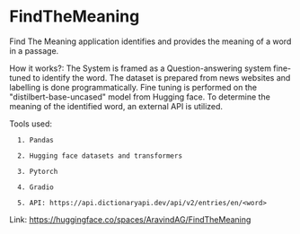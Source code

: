 # FindTheMeaning
Find The Meaning  application identifies and provides the meaning of a word in a passage.

How it works?: The System is framed as a Question-answering system fine-tuned to identify the word. The dataset is prepared from news websites and labelling is done programmatically. Fine tuning is performed on the "distilbert-base-uncased" model from Hugging face. To determine the meaning of the identified word, an external API is utilized.

Tools used:

      1. Pandas

      2. Hugging face datasets and transformers

      3. Pytorch

      4. Gradio

      5. API: https://api.dictionaryapi.dev/api/v2/entries/en/<word>

Link: https://huggingface.co/spaces/AravindAG/FindTheMeaning
